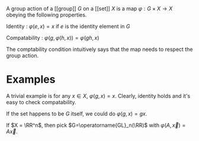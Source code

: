 A group action of a [[group]] $G$ on a [[set]] $X$ is a map $\varphi: G \times X \to X$ obeying the following properties.

Identity
: $\varphi(e, x) = x$ if $e$ is the identity element in $G$

Compatability
: $\varphi(g, \varphi(h, x)) = \varphi(gh, x)$

The comptability condition intuitively says that the map needs to respect the group action. 

# Examples

A trivial example is for any $x \in X$, $\varphi(g, x) = x$. Clearly, identity holds and it's easy to check compatability.

If the set happens to be $G$ itself, we could do $\varphi(g, x) = gx$.

If $X = \RR^n$, then pick $G=\operatorname{GL}_n(\RR)$ with $\varphi(A, \vec{x}) = A\vec{x}$.